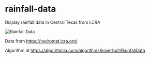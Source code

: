 # rainfall-data

Display rainfall data in Central Texas from LCRA

![Rainfall Data](https://github.com/koverholt/rainfall-totals/blob/master/images/rainfall-totals.png?raw=true)

Data from https://hydromet.lcra.org/

Algorithm at https://algorithmia.com/algorithms/koverholt/RainfallData
